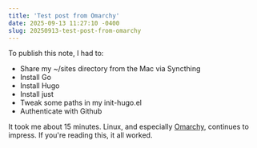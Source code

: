 ```yaml
---
title: 'Test post from Omarchy'
date: 2025-09-13 11:27:10 -0400
slug: 20250913-test-post-from-omarchy
---
```


To publish this note, I had to:

- Share my ~/sites directory from the Mac via Syncthing
- Install Go
- Install Hugo
- Install just
- Tweak some paths in my init-hugo.el
- Authenticate with Github

It took me about 15 minutes. Linux, and especially [Omarchy](https://omarchy.org), continues to impress. If you're reading this, it all worked.
